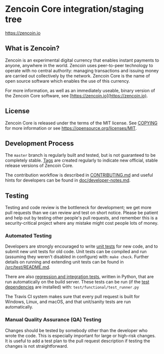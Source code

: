 Zencoin Core integration/staging tree
=====================================

https://zencoin.io

What is Zencoin?
----------------

Zencoin is an experimental digital currency that enables instant payments to
anyone, anywhere in the world. Zencoin uses peer-to-peer technology to operate
with no central authority: managing transactions and issuing money are carried
out collectively by the network. Zencoin Core is the name of open source
software which enables the use of this currency.

For more information, as well as an immediately useable, binary version of
the Zencoin Core software, see [https://zencoin.io](https://zencoin.io).

License
-------

Zencoin Core is released under the terms of the MIT license. See [COPYING](COPYING) for more
information or see https://opensource.org/licenses/MIT.

Development Process
-------------------

The `master` branch is regularly built and tested, but is not guaranteed to be
completely stable. [Tags](https://github.com/ledvina/zencoin/tags) are created
regularly to indicate new official, stable release versions of Zencoin Core.

The contribution workflow is described in [CONTRIBUTING.md](CONTRIBUTING.md)
and useful hints for developers can be found in [doc/developer-notes.md](doc/developer-notes.md).


Testing
-------

Testing and code review is the bottleneck for development; we get more pull
requests than we can review and test on short notice. Please be patient and help out by testing
other people's pull requests, and remember this is a security-critical project where any mistake might cost people
lots of money.

### Automated Testing

Developers are strongly encouraged to write [unit tests](src/test/README.md) for new code, and to
submit new unit tests for old code. Unit tests can be compiled and run
(assuming they weren't disabled in configure) with: `make check`. Further details on running
and extending unit tests can be found in [/src/test/README.md](/src/test/README.md).

There are also [regression and integration tests](/test), written
in Python, that are run automatically on the build server.
These tests can be run (if the [test dependencies](/test) are installed) with: `test/functional/test_runner.py`

The Travis CI system makes sure that every pull request is built for Windows, Linux, and macOS, and that unit/sanity tests are run automatically.

### Manual Quality Assurance (QA) Testing

Changes should be tested by somebody other than the developer who wrote the
code. This is especially important for large or high-risk changes. It is useful
to add a test plan to the pull request description if testing the changes is
not straightforward.
